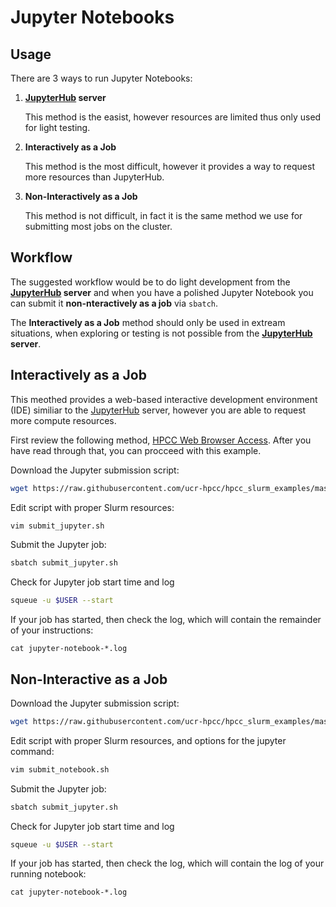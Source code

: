 # Jupyter Notebooks

## Usage

There are 3 ways to run Jupyter Notebooks:
  1. __[JupyterHub](https://jupyter.hpcc.ucr.edu) server__

     This method is the easist, however resources are limited thus only used for light testing.

  2. __Interactively as a Job__

     This method is the most difficult, however it provides a way to request more resources than JupyterHub.

  3. __Non-Interactively as a Job__

     This method is not difficult, in fact it is the same method we use for submitting most jobs on the cluster.

## Workflow

The suggested workflow would be to do light development from the __[JupyterHub](https://jupyter.hpcc.ucr.edu) server__ and when you have a polished Jupyter Notebook you can submit it __non-nteractively as a job__ via `sbatch`.

The __Interactively as a Job__ method should only be used in extream situations, when exploring or testing is not possible from the __[JupyterHub](https://jupyter.hpcc.ucr.edu) server__.

## Interactively as a Job

This meothed provides a web-based interactive development environment (IDE) similiar to the [JupyterHub](https://jupyter.hpcc.ucr.edu) server, however you are able to request more compute resources.

First review the following method, [HPCC Web Browser Access](https://hpcc.ucr.edu/manuals_linux-cluster_jobs.html#web-browser-access). After you have read through that, you can procceed with this example.

Download the Jupyter submission script:
```bash
wget https://raw.githubusercontent.com/ucr-hpcc/hpcc_slurm_examples/master/jupyter/submit_jupyter.sh
```

Edit script with proper Slurm resources:
```bash
vim submit_jupyter.sh
``` 

Submit the Jupyter job:
```bash
sbatch submit_jupyter.sh
```

Check for Jupyter job start time and log
```bash
squeue -u $USER --start
```

If your job has started, then check the log, which will contain the remainder of your instructions:
```
cat jupyter-notebook-*.log
```

## Non-Interactive as a Job

Download the Jupyter submission script:
```bash
wget https://raw.githubusercontent.com/ucr-hpcc/hpcc_slurm_examples/master/jupyter/submit_notebook.sh
```

Edit script with proper Slurm resources, and options for the jupyter command:
```bash
vim submit_notebook.sh
```

Submit the Jupyter job:
```bash
sbatch submit_jupyter.sh
```

Check for Jupyter job start time and log
```bash
squeue -u $USER --start
```

If your job has started, then check the log, which will contain the log of your running notebook:
```
cat jupyter-notebook-*.log
```
